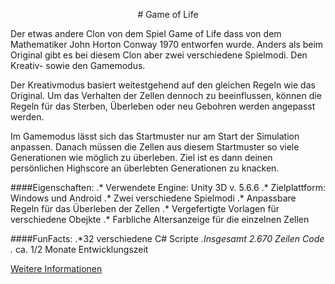 <p align="center"># Game of Life</p>

Der etwas andere Clon von dem Spiel Game of Life dass von dem Mathematiker John Horton Conway 1970 entworfen wurde. Anders als beim Original gibt es bei diesem Clon aber zwei verschiedene Spielmodi. Den Kreativ- sowie den Gamemodus.

Der Kreativmodus basiert weitestgehend auf den gleichen Regeln wie das Original. Um das Verhalten der Zellen dennoch zu beeinflussen, können die Regeln für das Sterben, Überleben oder neu Gebohren werden angepasst werden.

Im Gamemodus lässt sich das Startmuster nur am Start der Simulation anpassen. Danach müssen die Zellen aus diesem Startmuster so viele Generationen wie möglich zu überleben. Ziel ist es dann deinen persönlichen Highscore an überlebten Generationen zu knacken.

####Eigenschaften:
.* Verwendete Engine: Unity 3D v. 5.6.6
.* Zielplattform: Windows und Android
.* Zwei verschiedene Spielmodi
.* Anpassbare Regeln für das Überleben der Zellen
.* Vergefertigte Vorlagen für verschiedene Obejkte
.* Farbliche Altersanzeige für die einzelnen Zellen

####FunFacts:
.*32 verschiedene C# Scripte
.*Insgesamt 2.670 Zeilen Code
.* ca. 1/2 Monate Entwicklungszeit

[Weitere Informationen](https://www.sascha-kall.de "Weitere Informationen auf der Homepage")


